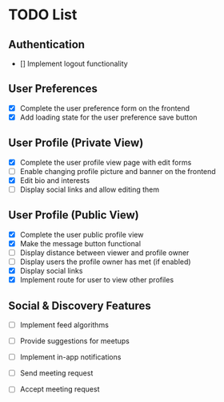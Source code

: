 # TODO List

## Authentication
- [] Implement logout functionality

## User Preferences
- [x] Complete the user preference form on the frontend
- [x] Add loading state for the user preference save button

## User Profile (Private View)
- [x] Complete the user profile view page with edit forms
- [ ] Enable changing profile picture and banner on the frontend
- [x] Edit bio and interests
- [ ] Display social links and allow editing them

## User Profile (Public View)
- [x] Complete the user public profile view
- [x] Make the message button functional
- [ ] Display distance between viewer and profile owner
- [ ] Display users the profile owner has met (if enabled)
- [x] Display social links
- [x] Implement route for user to view other profiles

## Social & Discovery Features
- [ ] Implement feed algorithms
- [ ] Provide suggestions for meetups
- [ ] Implement in-app notifications
- [ ] Send meeting request
- [ ] Accept meeting request

